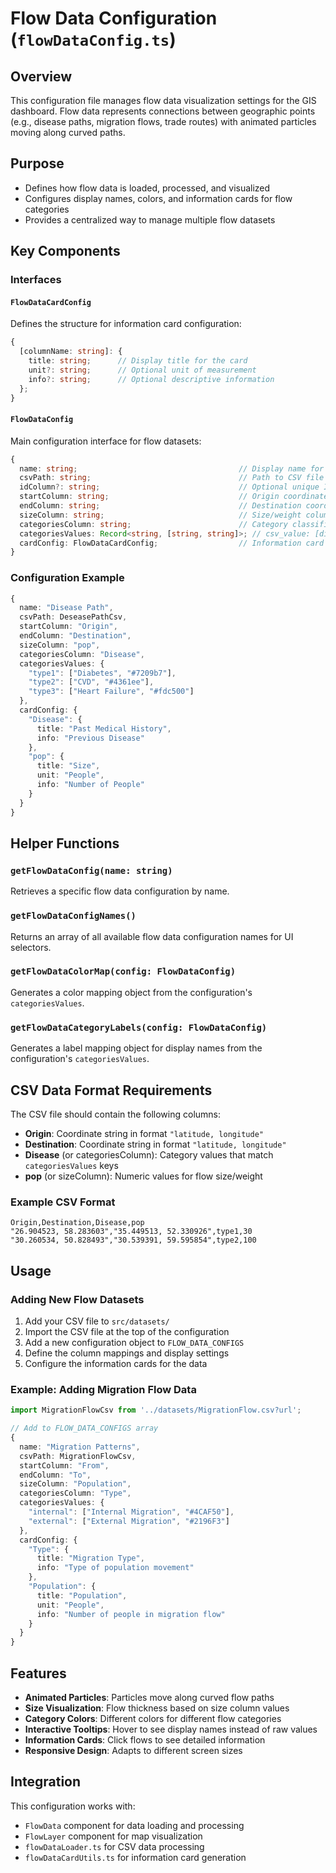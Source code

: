# Flow Data Configuration (`flowDataConfig.ts`)

## Overview
This configuration file manages flow data visualization settings for the GIS dashboard. Flow data represents connections between geographic points (e.g., disease paths, migration flows, trade routes) with animated particles moving along curved paths.

## Purpose
- Defines how flow data is loaded, processed, and visualized
- Configures display names, colors, and information cards for flow categories
- Provides a centralized way to manage multiple flow datasets

## Key Components

### Interfaces

#### `FlowDataCardConfig`
Defines the structure for information card configuration:
```typescript
{
  [columnName: string]: {
    title: string;      // Display title for the card
    unit?: string;      // Optional unit of measurement
    info?: string;      // Optional descriptive information
  };
}
```

#### `FlowDataConfig`
Main configuration interface for flow datasets:
```typescript
{
  name: string;                                    // Display name for UI
  csvPath: string;                                 // Path to CSV file
  idColumn?: string;                               // Optional unique ID column
  startColumn: string;                             // Origin coordinates column
  endColumn: string;                               // Destination coordinates column
  sizeColumn: string;                              // Size/weight column
  categoriesColumn: string;                        // Category classification column
  categoriesValues: Record<string, [string, string]>; // csv_value: [display_name, hex_color]
  cardConfig: FlowDataCardConfig;                  // Information card settings
}
```

### Configuration Example

```typescript
{
  name: "Disease Path",
  csvPath: DeseasePathCsv,
  startColumn: "Origin",
  endColumn: "Destination", 
  sizeColumn: "pop",
  categoriesColumn: "Disease",
  categoriesValues: {
    "type1": ["Diabetes", "#7209b7"],
    "type2": ["CVD", "#4361ee"],
    "type3": ["Heart Failure", "#fdc500"]
  },
  cardConfig: {
    "Disease": {
      title: "Past Medical History",
      info: "Previous Disease"
    },
    "pop": {
      title: "Size",
      unit: "People",
      info: "Number of People"
    }
  }
}
```

## Helper Functions

### `getFlowDataConfig(name: string)`
Retrieves a specific flow data configuration by name.

### `getFlowDataConfigNames()`
Returns an array of all available flow data configuration names for UI selectors.

### `getFlowDataColorMap(config: FlowDataConfig)`
Generates a color mapping object from the configuration's `categoriesValues`.

### `getFlowDataCategoryLabels(config: FlowDataConfig)`
Generates a label mapping object for display names from the configuration's `categoriesValues`.

## CSV Data Format Requirements

The CSV file should contain the following columns:
- **Origin**: Coordinate string in format `"latitude, longitude"`
- **Destination**: Coordinate string in format `"latitude, longitude"`
- **Disease** (or categoriesColumn): Category values that match `categoriesValues` keys
- **pop** (or sizeColumn): Numeric values for flow size/weight

### Example CSV Format
```csv
Origin,Destination,Disease,pop
"26.904523, 58.283603","35.449513, 52.330926",type1,30
"30.260534, 50.828493","30.539391, 59.595854",type2,100
```

## Usage

### Adding New Flow Datasets
1. Add your CSV file to `src/datasets/`
2. Import the CSV file at the top of the configuration
3. Add a new configuration object to `FLOW_DATA_CONFIGS`
4. Define the column mappings and display settings
5. Configure the information cards for the data

### Example: Adding Migration Flow Data
```typescript
import MigrationFlowCsv from '../datasets/MigrationFlow.csv?url';

// Add to FLOW_DATA_CONFIGS array
{
  name: "Migration Patterns",
  csvPath: MigrationFlowCsv,
  startColumn: "From",
  endColumn: "To",
  sizeColumn: "Population",
  categoriesColumn: "Type",
  categoriesValues: {
    "internal": ["Internal Migration", "#4CAF50"],
    "external": ["External Migration", "#2196F3"]
  },
  cardConfig: {
    "Type": {
      title: "Migration Type",
      info: "Type of population movement"
    },
    "Population": {
      title: "Population",
      unit: "People",
      info: "Number of people in migration flow"
    }
  }
}
```

## Features

- **Animated Particles**: Particles move along curved flow paths
- **Size Visualization**: Flow thickness based on size column values
- **Category Colors**: Different colors for different flow categories
- **Interactive Tooltips**: Hover to see display names instead of raw values
- **Information Cards**: Click flows to see detailed information
- **Responsive Design**: Adapts to different screen sizes

## Integration

This configuration works with:
- `FlowData` component for data loading and processing
- `FlowLayer` component for map visualization
- `flowDataLoader.ts` for CSV data processing
- `flowDataCardUtils.ts` for information card generation 